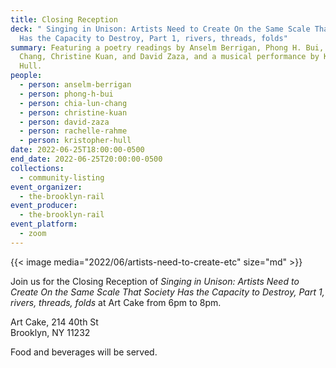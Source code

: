 ```yaml
---
title: Closing Reception
deck: " Singing in Unison: Artists Need to Create On the Same Scale That Society
  Has the Capacity to Destroy, Part 1, rivers, threads, folds"
summary: Featuring a poetry readings by Anselm Berrigan, Phong H. Bui, Chia-Lun
  Chang, Christine Kuan, and David Zaza, and a musical performance by Kristopher
  Hull.
people:
  - person: anselm-berrigan
  - person: phong-h-bui
  - person: chia-lun-chang
  - person: christine-kuan
  - person: david-zaza
  - person: rachelle-rahme
  - person: kristopher-hull
date: 2022-06-25T18:00:00-0500
end_date: 2022-06-25T20:00:00-0500
collections:
  - community-listing
event_organizer:
  - the-brooklyn-rail
event_producer:
  - the-brooklyn-rail
event_platform:
  - zoom
---
```

{{< image media="2022/06/artists-need-to-create-etc" size="md" >}}

Join us for the Closing Reception of *Singing in Unison: Artists Need to Create On the Same Scale That Society Has the Capacity to Destroy, Part 1, rivers, threads, folds* at Art Cake from 6pm to 8pm. 

Art Cake, 214 40th St\
Brooklyn, NY 11232

Food and beverages will be served.
